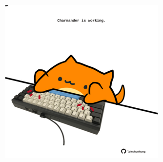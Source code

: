 <!-- built at 28/09/2021, 21:01:30 UTC -->
<p align="center">
  <img width="500" height="500" src="./ReadmeImage.svg">
</p>
